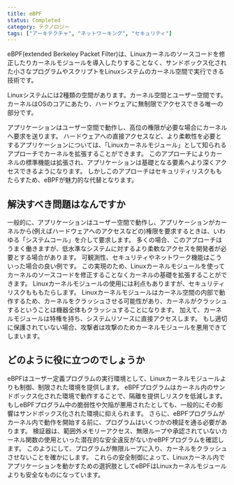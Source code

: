 ```yaml
---
title: eBPF
status: Completed
category: テクノロジー
tags: ["アーキテクチャ", "ネットワーキング", "セキュリティ"]
---
```


eBPF(extended Berkeley Packet Filter)は、Linuxカーネルのソースコードを修正したりカーネルモジュールを導入したりすることなく、サンドボックス化された小さなプログラムやスクリプトをLinuxシステムのカーネル空間で実行できる技術です。

Linuxシステムには2種類の空間があります。カーネル空間とユーザー空間です。
カーネルはOSのコアにあたり、ハードウェアに無制限でアクセスできる唯一の部分です。

アプリケーションはユーザー空間で動作し、高位の権限が必要な場合にカーネルへ要求を送ります。
ハードウェアへの直接アクセスなど、より柔軟性を必要とするアプリケーションについては、「Linuxカーネルモジュール」として知られるアプローチでカーネルを拡張することができます。
このアプローチによりカーネルの標準機能は拡張され、アプリケーションは基礎となる要素へより深くアクセスできるようになります。
しかしこのアプローチはセキュリティリスクももたらすため、eBPFが魅力的な代替となります。

## 解決すべき問題はなんですか
一般的に、アプリケーションはユーザー空間で動作し、アプリケーションがカーネルから(例えばハードウェアへのアクセスなどの)権限を要求するときは、いわゆる「システムコール」を介して要求します。
多くの場合、このアプローチはうまく働きますが、低水準なシステムに対するより柔軟なアクセスを開発者が必要とする場合があります。
可観測性、セキュリティやネットワーク機能はこういった場合の良い例です。
この実現のため、Linuxカーネルモジュールを使ってカーネルのソースコードを修正することなくカーネルの基礎を拡張することができます。
Linuxカーネルモジュールの使用には利点もありますが、セキュリティリスクもももたらします。
Linuxカーネルモジュールはカーネル空間の内部で動作するため、カーネルをクラッシュさせる可能性があり、カーネルがクラッシュするということは機器全体もクラッシュすることになります。
加えて、カーネルモジュールは特権を持ち、システムリソースに直接アクセスします。
もし適切に保護されていない場合、攻撃者は攻撃のためカーネルモジュールを悪用できてしまいます。

## どのように役に立つのでしょうか
eBPFはユーザー定義プログラムの実行環境として、Linuxカーネルモジュールよりも制御、制限された環境を提供します。
eBPFプログラムはカーネル内のサンドボックス化された環境で動作することで、隔離を提供しリスクを低減します。
もしeBPFプログラム中の脆弱性や欠陥が悪用されたとしても、一般的にその影響はサンドボックス化された環境に抑えられます。
さらに、eBPFプログラムがカーネル内で動作を開始する前に、プログラムはいくつかの検証を通る必要があります。
検証器は、範囲外メモリーアクセス、無限ループや承認されていないカーネル関数の使用といった潜在的な安全違反がないかeBPFプログラムを確認します。
このようにして、プログラムが無限ループに入り、カーネルをクラッシュさせないことを確かにします。
これらの安全制御によって、Linuxカーネル内でアプリケーションを動かすための選択肢としてeBPFはLinuxカーネルモジュールよりも安全なものになっています。
